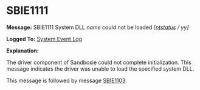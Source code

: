 # SBIE1111

**Message:** SBIE1111 System DLL _name_ could not be loaded _[[ntstatus](NtStatusCodes.md) / yy]_

**Logged To:** [System Event Log](SystemEventLog.md)

**Explanation:**

The driver component of Sandboxie could not complete initialization. This message indicates the driver was unable to load the specified system DLL.

This message is followed by message [SBIE1103](SBIE1103.md).
